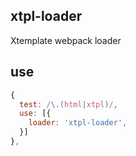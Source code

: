 ## xtpl-loader
Xtemplate webpack loader

## use
```js
{
  test: /\.(html|xtpl)/,
  use: [{
    loader: 'xtpl-loader',
  }]
},
```
